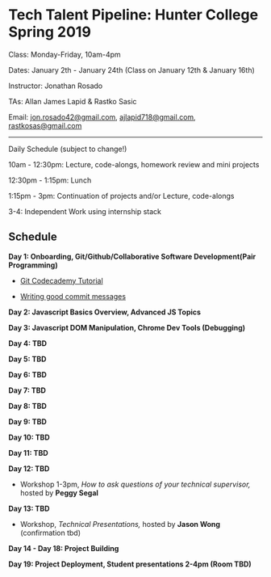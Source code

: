 # Tech Talent Pipeline: Hunter College Spring 2019

Class: Monday-Friday, 10am-4pm

Dates: January 2th - January 24th (Class on January 12th & January 16th)

Instructor: Jonathan Rosado

TAs: Allan James Lapid & Rastko Sasic

Email: jon.rosado42@gmail.com, ajlapid718@gmail.com, rastkosas@gmail.com

---

Daily Schedule (subject to change!)

10am - 12:30pm: Lecture, code-alongs, homework review and mini projects

12:30pm - 1:15pm: Lunch

1:15pm - 3pm: Continuation of projects and/or Lecture, code-alongs

3-4: Independent Work using internship stack

## Schedule

**Day 1: Onboarding, Git/Github/Collaborative Software Development(Pair Programming)**

- [Git Codecademy Tutorial](https://www.codecademy.com/learn/learn-git)

- [Writing good commit messages](https://medium.com/compass-true-north/writing-good-commit-messages-fc33af9d6321)

**Day 2: Javascript Basics Overview, Advanced JS Topics**

**Day 3: Javascript DOM Manipulation, Chrome Dev Tools (Debugging)**

**Day 4: TBD**

**Day 5: TBD**

**Day 6: TBD**

**Day 7: TBD**

**Day 8: TBD**

**Day 9: TBD**

**Day 10: TBD**

**Day 11: TBD**

**Day 12: TBD**

- Workshop 1-3pm, _How to ask questions of your technical supervisor,_ hosted by __Peggy Segal__

**Day 13: TBD**

- Workshop, _Technical Presentations,_ hosted by __Jason Wong__ (confirmation tbd)

**Day 14 - Day 18: Project Building**

**Day 19: Project Deployment, Student presentations 2-4pm (Room TBD)**
